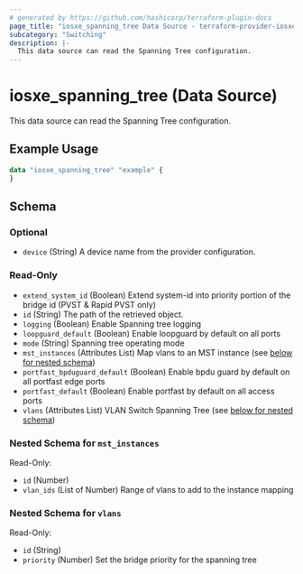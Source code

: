 ```yaml
---
# generated by https://github.com/hashicorp/terraform-plugin-docs
page_title: "iosxe_spanning_tree Data Source - terraform-provider-iosxe"
subcategory: "Switching"
description: |-
  This data source can read the Spanning Tree configuration.
---
```


# iosxe_spanning_tree (Data Source)

This data source can read the Spanning Tree configuration.

## Example Usage

```terraform
data "iosxe_spanning_tree" "example" {
}
```

<!-- schema generated by tfplugindocs -->
## Schema

### Optional

- `device` (String) A device name from the provider configuration.

### Read-Only

- `extend_system_id` (Boolean) Extend system-id into priority portion of the bridge id (PVST & Rapid PVST only)
- `id` (String) The path of the retrieved object.
- `logging` (Boolean) Enable Spanning tree logging
- `loopguard_default` (Boolean) Enable loopguard by default on all ports
- `mode` (String) Spanning tree operating mode
- `mst_instances` (Attributes List) Map vlans to an MST instance (see [below for nested schema](#nestedatt--mst_instances))
- `portfast_bpduguard_default` (Boolean) Enable bpdu guard by default on all portfast edge ports
- `portfast_default` (Boolean) Enable portfast by default on all access ports
- `vlans` (Attributes List) VLAN Switch Spanning Tree (see [below for nested schema](#nestedatt--vlans))

<a id="nestedatt--mst_instances"></a>
### Nested Schema for `mst_instances`

Read-Only:

- `id` (Number)
- `vlan_ids` (List of Number) Range of vlans to add to the instance mapping


<a id="nestedatt--vlans"></a>
### Nested Schema for `vlans`

Read-Only:

- `id` (String)
- `priority` (Number) Set the bridge priority for the spanning tree
